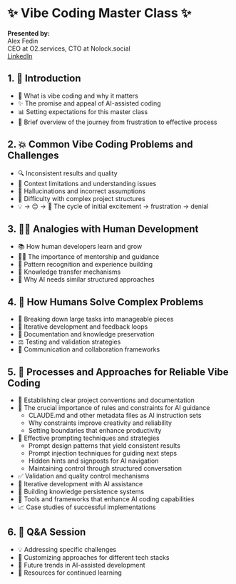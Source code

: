 # ✨ Vibe Coding Master Class ✨

**Presented by:**  
Alex Fedin  
CEO at O2.services, CTO at Nolock.social  
[LinkedIn](https://linkedin.com/in/alex-fedin)

## 1. 🔮 Introduction
- 🤖 What is vibe coding and why it matters
- ✨ The promise and appeal of AI-assisted coding
- 📊 Setting expectations for this master class
- 📍 Brief overview of the journey from frustration to effective process

## 2. 💥 Common Vibe Coding Problems and Challenges
- 🔍 Inconsistent results and quality
- 💭 Context limitations and understanding issues
- 💫 Hallucinations and incorrect assumptions
- 🧲 Difficulty with complex project structures
- 💡 → 😔 → 🙅 The cycle of initial excitement → frustration → denial

## 3. 👨‍💻 Analogies with Human Development
- 📚 How human developers learn and grow
- 🧑‍🏫 The importance of mentorship and guidance
- 🔎 Pattern recognition and experience building
- 💬 Knowledge transfer mechanisms
- 🤖 Why AI needs similar structured approaches

## 4. 🧠 How Humans Solve Complex Problems
- 🧲 Breaking down large tasks into manageable pieces
- 🔄 Iterative development and feedback loops
- 📝 Documentation and knowledge preservation
- ⚖️ Testing and validation strategies
- 💬 Communication and collaboration frameworks

## 5. 🔧 Processes and Approaches for Reliable Vibe Coding
- 📜 Establishing clear project conventions and documentation
- 📏 The crucial importance of rules and constraints for AI guidance
  - CLAUDE.md and other metadata files as AI instruction sets
  - Why constraints improve creativity and reliability
  - Setting boundaries that enhance productivity
- 💬 Effective prompting techniques and strategies
  - Prompt design patterns that yield consistent results
  - Prompt injection techniques for guiding next steps
  - Hidden hints and signposts for AI navigation
  - Maintaining control through structured conversation
- ✅ Validation and quality control mechanisms
- 🔄 Iterative development with AI assistance
- 💾 Building knowledge persistence systems
- 🔧 Tools and frameworks that enhance AI coding capabilities
- 📈 Case studies of successful implementations

## 6. 💬 Q&A Session
- 💡 Addressing specific challenges
- 🔩 Customizing approaches for different tech stacks
- 🚀 Future trends in AI-assisted development
- 📖 Resources for continued learning